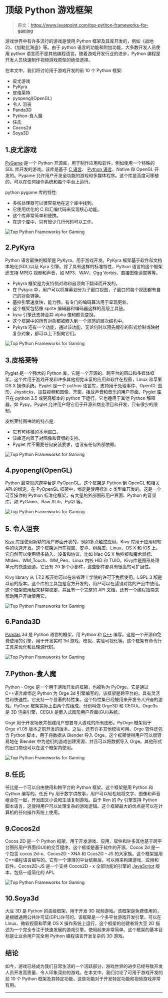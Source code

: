 # 顶级 Python 游戏框架

> 原文：<https://www.javatpoint.com/top-python-frameworks-for-gaming>

游戏世界中有许多流行的游戏是使用 Python 框架及其库开发的，例如《战地 2》、《加勒比海盗》等。由于 python 语言的功能和附加功能，大多数开发人员使用 python 语言而不是其他编程语言。随着游戏开发行业的进步，Python 编程是开发人员快速制作视频游戏原型的绝佳选择。

在本文中，我们将讨论用于游戏开发的前 10 个 Python 框架:

*   皮尤游戏
*   PyKyra
*   皮格莱特
*   pyopengl(OpenGL)
*   令人 沮丧
*   Panda3D
*   Python-食人魔
*   任氏
*   Cocos2d
*   Soya3D

## 1.皮尤游戏

[PyGame](https://www.javatpoint.com/pygame) 是一个 Python 开源库，用于制作应用和软件，例如使用一个特殊的 SDL 库开发的游戏。该库是基于 [C 语言](https://www.javatpoint.com/c-programming-language-tutorial)、 [Python 语言](https://www.javatpoint.com/python-tutorial)、Native 和 OpenGL 开发的。Pygame 允许用户开发全功能的游戏和多媒体程序。这个库是高度可移植的，可以在任何操作系统和每个平台上运行。

python pygame 库的特性:

*   多核处理器可以很容易地在这个库中找到。
*   它使用优化的 C 和汇编代码来实现核心功能。
*   这个库非常简单和便携。
*   在这个库中，只有很少几行代码可以工作。

![Top Python Frameworks for Gaming](img/89920cf81c5ca017264d777c69aa3c15.png)

## 2.PyKyra

Python 语言最快的框架是 PyKyra，用于游戏开发。PyKyra 框架基于软件和文档本地化(SDL)以及 Kyra 引擎。除了具有这样的标准特性，Python 语言的这个框架还支持 MPEG 视频和声音，如 MP3、WAV、Ogg Vorbis、直接图像读取等等。

*   Pykyra 框架是为支持侧对称和自顶向下翻译而开发的。
*   在 Pykyra 中，用户可以将屏幕划分为子窗口视图，子窗口的每个视图都有自己的对象转换。
*   基拉引擎速度快，能力强，有专门的编码算法用于呈现更新。
*   这个框架包括像 sprite 编辑器和编码器这样的高级工具链。
*   kyra 引擎还支持合并 alpha 值和颜色变换。
*   这个框架中的所有对象都被嵌入到一个规范的层次结构中。
*   Pykyra 还有一个功能，通过该功能，无论何时以预先缓存的形式绘制或映射复杂对象，都可以上下指向它们。

![Top Python Frameworks for Gaming](img/79163ae722fc62d737060771b84177ff.png)

## 3.皮格莱特

Pyglet 是一个强大的 Python 库，它是一个开源的、跨平台的窗口和多媒体框架。这个库用于游戏开发和许多其他视觉丰富的应用和软件在视窗，Linux 和苹果 OS X 操作系统。Pyglet 是一个 python 语言库，支持用于处理事件、OpenGL 图形、Joysticks、加载视频和图像、开窗、播放声音和音乐的用户界面。Pyglet 库只在 python 3.5 或更高版本的 python 下运行。它也适用于其他 Python 解释器，如 Pypy。Pyglet 允许用户将它用于开源和商业项目和开发，只有很少的限制，

皮格莱特图书馆的特点是:

*   它有可移植的本地窗口。
*   该库还内置了对图像和音频的支持。
*   Pyglet 库不需要任何安装要求，也没有任何外部依赖。

![Top Python Frameworks for Gaming](img/2010dc14a1ccda3ad8991af099c41b85.png)

## 4.pyopengl(OpenGL)

Python 最常见的跨平台是 PyOpenGL。这个框架是 Python 到 OpenGL 和相关 API 的绑定。在 PyOpenGL 框架中，绑定是使用标准 c 类型库开发的。这是一个可互操作的 Python 标准化框架，有大量的外部图形用户界面、Python 的音频库，如 PyGame、Raw XLib、PyQt 等。

![Top Python Frameworks for Gaming](img/a1b40dcafcf526632e9121ece64e35f6.png)

## 5\. 令人沮丧

[Kivy](https://www.javatpoint.com/kivy) 库是使用新颖的用户界面开发的，例如多点触控应用。Kivy 库用于应用和软件的快速开发。这个框架运行在视窗、安卓、树莓皮、Linux、OS X 和 iOS 上。它自然可以使用很多输入、设备和协议，比如 Mac OS X 触控板和魔术鼠标、Mtdev、WM_Touch、WM_Pen、Linux 内核 HID 和 TUIO。Kivy库是图形处理单元的快速通道。它还有 20 多个小部件，这些部件都具有很高的可扩展性。

Kivy library 从 1.7.2 版开始可以在麻省理工学院的许可下免费使用，LGPL 3 版是以前的版本。这个库的工具包是官方开发的，用户可以在适销对路的产品中使用。这个框架使用起来非常稳定，并且有一个完整的 API 文档，还有一个编程指南来帮助用户开始使用它。

![Top Python Frameworks for Gaming](img/3d314ee1cbda5ad88237c6deff1b64a6.png)

## 6.Panda3D

[Pandas](https://www.javatpoint.com/python-pandas) 3d 是 Python 语言的框架，用 Python 和 [C++](https://www.javatpoint.com/cpp-tutorial) 编写。这是一个开源和免费使用的引擎，用于开发实时 3d 游戏、模拟、实验可视化等。这个框架有命令行工具来优化和处理源代码。

![Top Python Frameworks for Gaming](img/e0cceecf3629ad911a183d5bc6cac7a3.png)

## 7.Python-食人魔

Python - Orge 是一个用于游戏开发的框架，也被称为 PyOrge。它是通过 C++语言库绑定 Python 为 Orge 3d 引擎编写的。该框架是跨平台的，具有灵活性和快速性。它支持一个显著的特性集，这个特性集已经被用来开发令人兴奋的游戏。PyOrge 框架实际上由两个库组成，分别叫做 Orge3D 和 CEGUi。Orge3s 是 3D 渲染引擎，CEGUi 是嵌入式图形用户界面(GUi)系统。

Orge 用于开发场景并创建用户想要导入游戏的所有图形。PyOrge 框架用于 Orge v1.05 版本之前开发的版本。之后，还有许多其他模块可用。Orge 软件还包含 Python 脚本，用于将数据从 Blender 导入 Orge。这个框架使得用户可以很容易地在 Blender 中为他们的游戏创建资源，并且可以将数据导入 Orge。其他形式的出口商也可以在这个框架内使用。

![Top Python Frameworks for Gaming](img/af099efd481ed4f5dff22002c904dc56.png)

## 8.任氏

任比是一个可以自由使用和跨平台的 Python 框架。这个框架是用 Python 和 Cython 编写的。任氏 Py 用于数字讲故事，用户可以轻松地将文字、图像和声音组合在一起，开发图文小说和生活复制游戏。由于 Ren 的 Py 引擎支持 Python 脚本语言，这使得用户可以处理复杂的游戏逻辑。这个框架最大的优点是可以在计算机的任何操作系统上使用。

## 9.Cocos2d

Cocos 2D 是一个 Python 框架，用于开发游戏、应用、软件和许多其他基于跨平台图形用户界面(GUI)的交互程序。这个框架是基于软件的开源。Cocos 2d 是一个包含 cocos 2d-x、Cocos2D - XNA 和 Ccos2D - JS 的大家族。这个框架是用 C++编程语言编写的。它有一个薄薄的平台依赖层，可以用来构建游戏、应用和软件。Cocos2D-JS 是一个支持 Cocos2D - x 全部功能的引擎的 [JavaScript](https://www.javatpoint.com/javascript-tutorial) 版本，包括一组简化的 API。

![Top Python Frameworks for Gaming](img/e38f7f5bb7a745bdaaa23c6c1a904313.png)

## 10.Soya3d

大豆 3D 是 Python 的高级框架，用于开发 3D 视频游戏。该框架是免费使用的，是根据通用公共许可证(GPL)许可的。该框架是一个多平台游戏开发引擎，可以在 Linux、微软视窗和苹果 OS X 操作系统上运行。这个框架的创建者将大豆 2D 描述为一个完全专注于快速发展的游戏引擎。使用起来非常简单。这个框架的基本目标是让业余用户完全用 Python 编程语言开发复杂的 3D 游戏。

## 结论

如今，游戏已经成为我们日常生活的一个活跃部分，游戏世界的进步已经导致开发人员开发高质量、令人印象深刻的游戏。在本文中，我们讨论了可用于游戏开发的前 10 个 Python 框架及其特定功能，这些功能对于开发特定功能和视频游戏非常有用。

* * *